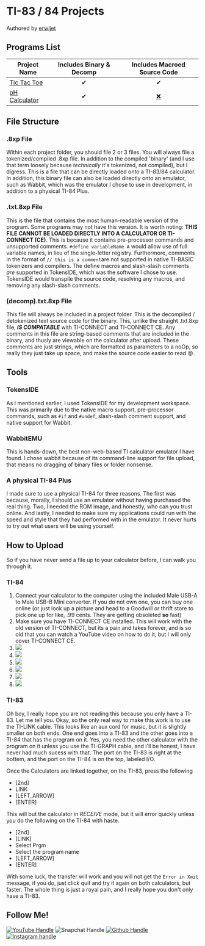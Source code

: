 # TI-83 / 84 Projects
Authored by [erwijet](http://github.com/erwijet)


## Programs List

|Project Name|Includes Binary & Decomp| Includes Macroed Source Code|
|---|:---:|:---:|
|[Tic Tac Toe](https://github.com/erwijet/TI-84-Projects/tree/master/Projects/Tic-Tac-Toe)| ✔ | ✔ |
|[pH Calculator](https://github.com/erwijet/TI-84-Projects/tree/master/Projects/pH-Calculator)| ✔ | [❌](? "Yeahh, so I didn't know about the commenting and macro features when I made this project, so they aren't included 😬") |

## File Structure

### .8xp File
Within each project folder, you should file 2 or 3 files. You will always file a tokenized/compiled .8xp file. In addition to the compiled 'binary' (and I use that term loosely because *technically* it's tokenized, not compiled), but I digress. This is a file that can be directly loaded onto a TI-83/84 calculator. In addition, this binary file can also be loaded directly onto an emulator, such as Wabbit, which was the emulator I chose to use in development, in addition to a physical TI-84 Plus.

### .txt.8xp File
This is the file that contains the most human-readable version of the program. Some programs may not have this version. It is worth noting: **THIS FILE CANNOT BE LOADED DIRECTLY INTO A CALCULATOR OR TI-CONNECT (CE)**. This is because it contains pre-processor commands and unsupported comments. `#define variableName A` would allow use of full variable names, in lieu of the single-letter registry. Furthermore, comments in the format of `// this is a comment`are not supported in native TI-BASIC tokenizers and compilers. The define macros and slash-slash comments *are* supported in TokensIDE, which was the software I chose to use. TokensIDE would transpile the source code, resolving any macros, and removing any slash-slash comments.

### (decomp).txt.8xp File
This file will always be included in a project folder. This is the decompiled / detokenized text source code for the binary. This, unlike the straight .txt.8xp file, ***IS COMPATABLE*** with TI-CONNECT and TI-CONNECT CE. Any comments in this file are string-based comments that are included in the binary, and thusly are viewable on the calculator after upload. These comments are just strings, which are formatted as parameters to a noOp, so really they just take up space, and make the source code easier to read 😜.

## Tools

### TokensIDE
As I mentioned earlier, I used TokensIDE for my development workspace. This was primarily due to the native macro support, pre-processor commands, such as `#if` and `#undef`, slash-slash comment support, and native support for Wabbit. 


### WabbitEMU
This is hands-down, the best non-web-based TI calculator emulator I have found. I chose wabbit because of its command-line support for file upload, that means no dragging of binary files or folder nonsense. 

### A physical TI-84 Plus
I made sure to use a physical TI-84 for three reasons. The first was because, morally, I should use an emulator without having purchased the real thing. Two, I needed the ROM image, and honestly, who can you trust online. And lastly, I needed to make sure my applications could run with the speed and style that they had performed with in the emulator. It never hurts to try out what users will be using yourself.

## How to Upload
So if you have never send a file up to your calculator before, I can walk you through it.
### TI-84
1. Connect your calculator to the computer using the included Male USB-A to Male USB-B Mini converter. If you do not own one, you can buy one online (or just look up a picture and head to a Goodwill or thrift store to pick one up for like, .99 cents. They are getting obsoleted **so** fast)
2. Make sure you have TI-CONNECT CE installed. This will work with the old version of TI-CONNECT, but its a pain and takes forever, and is so old that you can watch a YouTube video on how to do it, but I will only cover TI-CONNECT CE.
3. ![](img/1.png)
4. ![](img/2.png)
5. ![](img/3.png)
6. ![](img/4.png)
7. ![](img/5.png)
8. ![](img/6.png)
### TI-83
Oh boy, I really hope you are not reading this because you only have a TI-83. Let me tell you. Okay, so the only real way to make this work is to use the TI-LINK cable. This looks like an aux cord for music, but it is slightly smaller on both ends. One end goes into a TI-83 and the other goes into a TI-84 that has the program on it. Yes, you need the other calculator with the program on it unless you use the TI-GRAPH cable, and i'll be honest, I have never had much sucess with that. The port on the TI-83 is right at the bottem, and the port on the TI-84 is on the top, labeled I/O.

Once the Calculators are linked together, on the TI-83, press the following

- [2nd]
- LINK
- [LEFT_ARROW]
- [ENTER]
 
 This will but the calculator in *RECEIVE* mode, but it will error quickly unless you do the following on the TI-84 with haste.
 
 - [2nd]
 - [LINK]
 - Select Prgm
 - Select the program name
 - [LEFT_ARROW]
 - [ENTER]

With some luck, the transfer will work and you will not get the `Error in Xmit` message, if you do, just click quit and try it again on both calculators, but faster. The whole thing is just a royal pain, and I really hope you don't only have a TI-83.


## Follow Me!
[![YouTube Handle](https://img.shields.io/badge/YouTube-erwijet-red.svg?logo=youtube)](https://www.youtube.com/channel/UChO3JqxVVYp9eZWmTONUwCw) ![Snapchat Handle](https://img.shields.io/badge/Snappy_Chatty-tyler187xxt-yellow.svg?logo=snapchat) [![Github Handle](https://img.shields.io/badge/Github-erwijet-green.svg?logo=github)](http://github.com/erwijet) [![Instagram handle](https://img.shields.io/badge/Instagram-@erwijet-ff69b4.svg?logo=instagram)](https://instagram.com/erwijet)   
